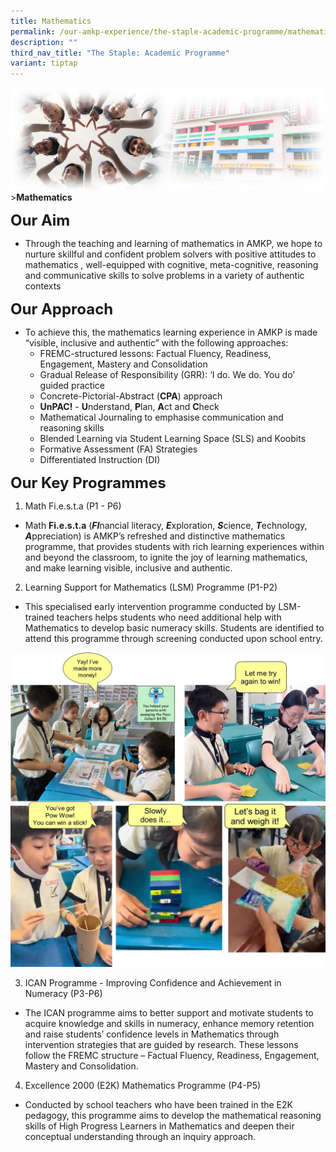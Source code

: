 ```yaml
---
title: Mathematics
permalink: /our-amkp-experience/the-staple-academic-programme/mathematics/
description: ""
third_nav_title: "The Staple: Academic Programme"
variant: tiptap
---
```

![Sub-banner](/images/sub%20banner.jpg)
&gt;**Mathematics**

**<font size="5">Our Aim</font>**

* Through the teaching and learning of mathematics in AMKP, we hope to nurture skillful and confident problem solvers with positive attitudes to mathematics , well-equipped with cognitive, meta-cognitive, reasoning and communicative skills to solve problems in a variety of authentic contexts

**<font size="5">Our Approach</font>**

* To achieve this, the mathematics learning experience in AMKP is made “visible, inclusive and authentic” with the following approaches:
	* FREMC-structured lessons: Factual Fluency, Readiness, Engagement, Mastery and Consolidation
	* Gradual Release of Responsibility (GRR): ‘I do. We do. You do’ guided practice
	* Concrete-Pictorial-Abstract (**CPA**) approach 
	* **UnPAC!** - **U**nderstand, **P**lan, **A**ct and **C**heck
	* Mathematical Journaling to emphasise communication and reasoning skills
	* Blended Learning via Student Learning Space (SLS) and Koobits
	* Formative Assessment (FA) Strategies 
	* Differentiated Instruction (DI) 

**<font size="5">Our Key Programmes</font>**

1. Math Fi.e.s.t.a (P1 - P6)
* Math **Fi.e.s.t.a** (***FI***nancial literacy, ***E***xploration, ***S***cience, ***T***echnology, ***A***ppreciation) is AMKP’s refreshed and distinctive mathematics programme, that provides students with rich learning experiences within and beyond the classroom, to ignite the joy of learning mathematics, and make learning visible, inclusive and authentic. 

2. Learning Support for Mathematics (LSM) Programme (P1-P2)
* This specialised early intervention programme conducted by LSM-trained teachers helps students who need additional help with Mathematics to develop basic numeracy skills. Students are identified to attend this programme through screening conducted upon school entry. 

![](/images/Maths.jpg)

3. ICAN Programme - Improving Confidence and Achievement in Numeracy (P3-P6)
* The ICAN programme aims to better support and motivate students to acquire knowledge and skills in numeracy, enhance memory retention and raise students’ confidence levels in Mathematics through intervention strategies that are guided by research. These lessons follow the FREMC structure – Factual Fluency, Readiness, Engagement, Mastery and Consolidation. 

4. Excellence 2000 (E2K) Mathematics Programme (P4-P5)
* Conducted by school teachers who have been trained in the E2K pedagogy, this programme aims to develop the mathematical reasoning skills of High Progress Learners in Mathematics and deepen their conceptual understanding through an inquiry approach.